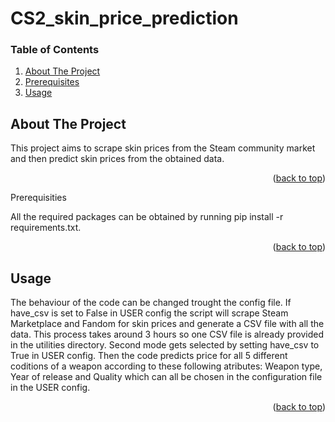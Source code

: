 #  CS2_skin_price_prediction

<a name="readme-top"></a>

### Table of Contents
<ol>
  <li>
    <a href="#about-the-project">About The Project</a>
  </li>
  <li>
    <a href="#prerequisites">Prerequisites</a>
  </li>
  <li><a href="#usage">Usage</a></li>
</ol>

## About The Project

This project aims to scrape skin prices from the Steam community market and then predict 
skin prices from the obtained data.


<p align="right">(<a href="#readme-top">back to top</a>)</p

## Prerequisities

All the required packages can be obtained by running pip install -r requirements.txt.

<p align="right">(<a href="#readme-top">back to top</a>)</p>

## Usage

The behaviour of the code can be changed trought the config file. If have_csv is set to False in USER config the script will scrape Steam Marketplace and Fandom for skin prices and generate a CSV file with all the data. This process takes around 3 hours so one CSV file is already provided in the utilities directory. 
Second mode gets selected by setting have_csv to True in USER config. Then the code predicts price for all 5 different coditions of a weapon according to these following atributes: Weapon type, Year of release and Quality which can all be chosen in the configuration file in the USER config.

<p align="right">(<a href="#readme-top">back to top</a>)</p>

